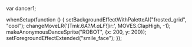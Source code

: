 var dancer1;

whenSetup(function () {
  setBackgroundEffectWithPaletteAI("frosted_grid", "cool");
  changeMoveLR(']Tm$k.6A?M.aLF!]$ir:', MOVES.ClapHigh, -1);
  makeAnonymousDanceSprite("ROBOT", {x: 200, y: 200});
  setForegroundEffectExtended("smile_face");
});

